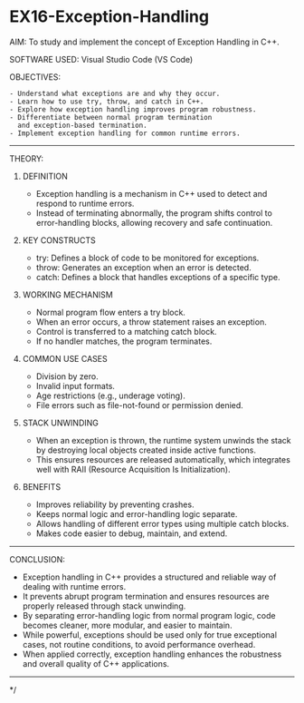 # EX16-Exception-Handling

AIM:
    To study and implement the concept of Exception Handling in C++.

SOFTWARE USED:
    Visual Studio Code (VS Code)

OBJECTIVES:

    - Understand what exceptions are and why they occur.
    - Learn how to use try, throw, and catch in C++.
    - Explore how exception handling improves program robustness.
    - Differentiate between normal program termination 
      and exception-based termination.
    - Implement exception handling for common runtime errors.

------------------------------------------------------------
THEORY:

1) DEFINITION
   - Exception handling is a mechanism in C++ used to detect 
     and respond to runtime errors. 
   - Instead of terminating abnormally, the program shifts control 
     to error-handling blocks, allowing recovery and safe continuation.

2) KEY CONSTRUCTS
   - try:
     Defines a block of code to be monitored for exceptions.
   - throw:
     Generates an exception when an error is detected.
   - catch:
     Defines a block that handles exceptions of a specific type.

3) WORKING MECHANISM
   - Normal program flow enters a try block.
   - When an error occurs, a throw statement raises an exception.
   - Control is transferred to a matching catch block.
   - If no handler matches, the program terminates.

4) COMMON USE CASES
   - Division by zero.
   - Invalid input formats.
   - Age restrictions (e.g., underage voting).
   - File errors such as file-not-found or permission denied.

5) STACK UNWINDING
   - When an exception is thrown, the runtime system 
     unwinds the stack by destroying local objects 
     created inside active functions.
   - This ensures resources are released automatically, 
     which integrates well with RAII (Resource Acquisition Is Initialization).

6) BENEFITS
   - Improves reliability by preventing crashes.
   - Keeps normal logic and error-handling logic separate.
   - Allows handling of different error types using multiple catch blocks.
   - Makes code easier to debug, maintain, and extend.

------------------------------------------------------------
CONCLUSION:
   - Exception handling in C++ provides a structured and reliable 
     way of dealing with runtime errors.
   - It prevents abrupt program termination and ensures resources 
     are properly released through stack unwinding.
   - By separating error-handling logic from normal program logic, 
     code becomes cleaner, more modular, and easier to maintain.
   - While powerful, exceptions should be used only for true 
     exceptional cases, not routine conditions, to avoid performance overhead.
   - When applied correctly, exception handling enhances 
     the robustness and overall quality of C++ applications.

------------------------------------------------------------
*/
